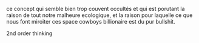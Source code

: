 ce concept qui semble bien trop couvent occultés et qui est porutant la raison de tout notre malheure ecologique,
et la raison pour laquelle ce que nous font miroiter ces space cowboys billionaire est du pur bullshit.


2nd order thinking
